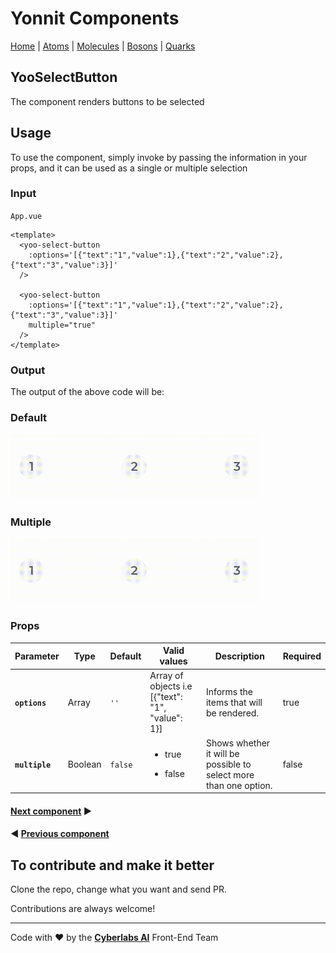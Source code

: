 # Yonnit Components

[Home](https://github.com/Yoonit-Labs/vue-yoonit-components/blob/development/README.md) | [Atoms](https://github.com/Yoonit-Labs/vue-yoonit-components/blob/development/README.md#atoms) | [Molecules](https://github.com/Yoonit-Labs/vue-yoonit-components/blob/development/README.md#molecules) | [Bosons](https://github.com/Yoonit-Labs/vue-yoonit-components/blob/development/README.md#bosons) | [Quarks](https://github.com/Yoonit-Labs/vue-yoonit-components/blob/development/README.md#quarks)

## YooSelectButton

The component renders buttons to be selected

## Usage

To use the component, simply invoke by passing the information in your props, and it can be used as a single or multiple selection

### Input
`App.vue`
```vue
<template>
  <yoo-select-button
    :options='[{"text":"1","value":1},{"text":"2","value":2},{"text":"3","value":3}]'
  />

  <yoo-select-button
    :options='[{"text":"1","value":1},{"text":"2","value":2},{"text":"3","value":3}]'
    multiple="true"
  />
</template>
```

### Output

The output of the above code will be:

### Default

<img src="../../../../public/readme-img/select-button-default.gif" alt="YooSelectButtonOne" width="400px">


### Multiple

<img src="../../../../public/readme-img/select-button-multiple.gif" alt="YooSelectButtonMultiple" width="400px">

### Props

| Parameter | Type | Default | Valid values | Description | Required |
|-----------|------|------------------------|--------------|-------------|---------|
| **`options`** | Array | `''` | Array of objects i.e [{"text": "1", "value": 1}] | Informs the items that will be rendered. | true |
| **`multiple`** | Boolean | `false` | <ul><li>true</li></ul><ul><li>false</li></ul> | Shows whether it will be possible to select more than one option. | false |

#### [**Next component**](../TableAttribute/README.md) :arrow_forward:

#### :arrow_backward: [**Previous component**](../SegmentedBar/README.md)

## To contribute and make it better

Clone the repo, change what you want and send PR.

Contributions are always welcome!

---

Code with ❤ by the [**Cyberlabs AI**](https://cyberlabs.ai/) Front-End Team

